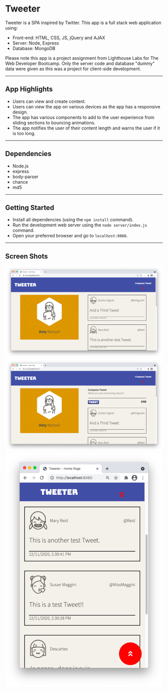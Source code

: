 # Tweeter
Tweeter is a SPA inspired by Twitter. This app is a full stack web application using:
- Front-end: HTML, CSS, JS, jQuery and AJAX
- Server: Node, Express
- Database: MongoDB

Please note this app is a project assignment from Lighthouse Labs for The Web Developer Bootcamp. Only the server code and database "dummy" data were given as this was a project for client-side development. 

---
## App Highlights
- Users can view and create content.
- Users can view the app on various devices as the app has a responsive design.
- The app has various components to add to the user experience from sliding sections to bouncing animations.
- The app notifies the user of their content length and warns the user if it is too long.

---
## Dependencies
- Node.js
- express
- body-parser
- chance
- md5

---
## Getting Started
- Install all dependencies (using the `npm install` command).
- Run the development web server using the `node server/index.js` command.
- Open your preferred browser and go to `localhost:8080`.

---
## Screen Shots
!["Large Device 1"](https://github.com/jmelnikel/tweeter/blob/master/docs/Screen%20Shot%202020-12-11%20at%202.40.58%20PM.png?raw=true)
!["Large Device 2"](https://github.com/jmelnikel/tweeter/blob/master/docs/Screen%20Shot%202020-12-11%20at%202.41.21%20PM.png?raw=true)
!["Small Device"](https://github.com/jmelnikel/tweeter/blob/master/docs/Screen%20Shot%202020-12-11%20at%202.41.58%20PM.png?raw=true)
